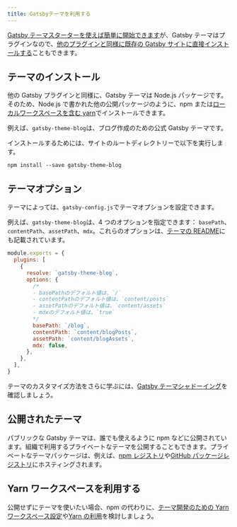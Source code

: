 ```yaml
---
title: Gatsbyテーマを利用する
---
```


[Gatsby テーマスターターを使えば簡単に開始できます](/docs/themes/getting-started/)が、Gatsby テーマはプラグインなので、[他のプラグインと同様に既存の Gatsby サイトに直接インストールする](/docs/using-a-plugin-in-your-site/)こともできます。

## テーマのインストール

他の Gatsby プラグインと同様に、Gatsby テーマは Node.js パッケージです。そのため、Node.js で書かれた他の公開パッケージのように、npm または[ローカルワークスペースを含む yarn](#Yarn-ワークスペースを利用する)でインストールできます。

例えば、`gatsby-theme-blog`は、ブログ作成のための公式 Gatsby テーマです。

インストールするためには、サイトのルートディレクトリーで以下を実行します。

```shell
npm install --save gatsby-theme-blog
```

## テーマオプション

テーマによっては、`gatsby-config.js`でテーマオプションを設定できます。

例えば、`gatsby-theme-blog`は、4 つのオプションを指定できます： `basePath`、`contentPath`、`assetPath`、`mdx`。これらのオプションは、[テーマの README](/packages/gatsby-theme-blog/)にも記載されています。

```javascript:title=gatsby-config.js
module.exports = {
  plugins: [
    {
      resolve: `gatsby-theme-blog`,
      options: {
        /*
        - basePathのデフォルト値は、`/`
        - contentPathのデフォルト値は、`content/posts`
        - assetPathのデフォルト値は、`content/assets`
        - mdxのデフォルト値は、`true`
        */
        basePath: `/blog`,
        contentPath: `content/blogPosts`,
        assetPath: `content/blogAssets`,
        mdx: false,
      },
    },
  ],
}
```

テーマのカスタマイズ方法をさらに学ぶには、[Gatsby テーマシャドーイング](/docs/themes/shadowing/)を確認しましょう。

## 公開されたテーマ

パブリックな Gatsby テーマは、誰でも使えるように npm などに公開されています。組織で利用するプライベートなテーマを公開することもできます。プライベートなテーマパッケージは、例えば、[npm レジストリ](https://docs.npmjs.com/about-private-packages)や[GitHub パッケージレジストリ](https://help.github.com/en/github/managing-packages-with-github-package-registry/about-github-package-registry)にホスティングされます。

## Yarn ワークスペースを利用する

公開せずにテーマを使いたい場合、npm の代わりに、[テーマ開発のための Yarn ワークスペース設定](/blog/2019-05-22-setting-up-yarn-workspaces-for-theme-development/)や[Yarn の利用](/docs/gatsby-cli/#how-to-change-your-default-package-manager-for-your-next-project)を検討しましょう。
